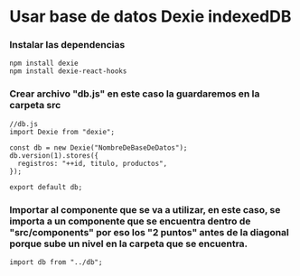 # Usar base de datos Dexie indexedDB

### Instalar las dependencias

```
npm install dexie
npm install dexie-react-hooks
```

### Crear archivo "db.js" en este caso la guardaremos en la carpeta src

```
//db.js
import Dexie from "dexie";

const db = new Dexie("NombreDeBaseDeDatos");
db.version(1).stores({
  registros: "++id, titulo, productos",
});

export default db;
```

### Importar al componente que se va a utilizar, en este caso, se importa a un componente que se encuentra dentro de "src/components" por eso los "2 puntos" antes de la diagonal porque sube un nivel en la carpeta que se encuentra.

`import db from "../db";`


